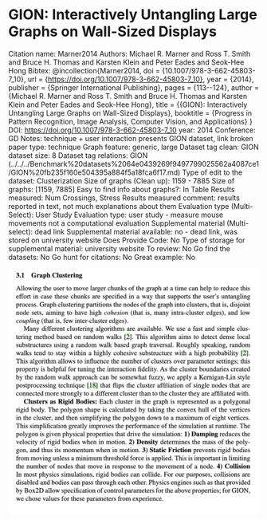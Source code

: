 # GION: Interactively Untangling Large Graphs on Wall-Sized Displays

Citation name: Marner2014
Authors: Michael R. Marner and Ross T. Smith and Bruce H. Thomas and Karsten Klein and Peter Eades and Seok-Hee Hong
Bibtex: @incollection{Marner2014,
doi = {10.1007/978-3-662-45803-7_10},
url = {https://doi.org/10.1007/978-3-662-45803-7_10},
year = {2014},
publisher = {Springer International Publishing},
pages = {113--124},
author = {Michael R. Marner and Ross T. Smith and Bruce H. Thomas and Karsten Klein and Peter Eades and Seok-Hee Hong},
title = {{GION}: Interactively Untangling Large Graphs on Wall-Sized Displays},
booktitle = {Progress in Pattern Recognition, Image Analysis, Computer Vision, and Applications}
}
DOI: https://doi.org/10.1007/978-3-662-45803-7_10
year: 2014
Conference: GD
Notes: technique + user interaction
presents GION dataset, link broken
paper type: technique
Graph feature: generic, large
Dataset tag clean: GION
dataset size: 8
Dataset tag relations: GION (../../../Benchmark%20datasets%2064e0439269f9497799025562a4087ce1/GION%20fb235f160e504395a884f5a18fca6f17.md)
Type of edit to the dataset: Clusterization
Size of graphs (Clean up): 1159 - 7885
Size of graphs: [1159, 7885]
Easy to find info about graphs?: In Table
Results measured: Num Crossings, Stress
Results measured comment: results reported in text, not much explanations about them
Evaluation type (Multi-Select): User Study
Evaluation type: user study - measure mouse movements
not a computational evaluation
Supplemental material (Multi-select): dead link
Supplemental material available: no - dead link, was stored on university website
Does Provide Code: No
Type of storage for supplemental material: university website
To review: No
Go find the datasets: No
Go hunt for citations: No
Great example: No

![Untitled](GION%20Interactively%20Untangling%20Large%20Graphs%20on%20Wall%20774568ebdd114a8790c026bfa0b125f0/Untitled.png)